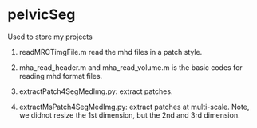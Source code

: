 # pelvicSeg

Used to store my projects

1. readMRCTimgFile.m read the mhd files in a patch style.

2. mha_read_header.m and mha_read_volume.m is the basic codes for reading mhd format files.

3. extractPatch4SegMedImg.py: extract patches.

4. extractMsPatch4SegMedImg.py: extract patches at multi-scale. Note, we didnot resize the 1st dimension, but the 2nd and 3rd dimension.
